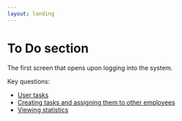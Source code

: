 ```yaml
---
layout: landing
---
```


# To Do section

The first screen that opens upon logging into the system.

Key questions:

* [User tasks](user-tasks.md)
* [Creating tasks and assigning them to other employees](creating-tasks.md)
* [Viewing statistics](viewing-statistics.md)
